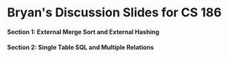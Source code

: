 # Bryan's Discussion Slides for CS 186
#### Section 1: External Merge Sort and External Hashing
#### Section 2: Single Table SQL and Multiple Relations 

